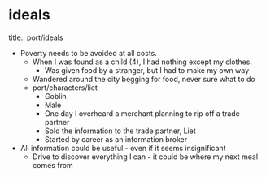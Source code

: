 # ideals

title:: port/ideals

- Poverty needs to be avoided at all costs.
	- When I was found as a child (4), I had nothing except my clothes.
		- Was given food by a stranger, but I had to make my own way
	- Wandered around the city begging for food, never sure what to do
	- port/characters/liet
		- Goblin
		- Male
		- One day I overheard a merchant planning to rip off a trade partner
		- Sold the information to the trade partner, Liet
		- Started by career as an information broker
- All information could be useful - even if it seems insignificant
	- Drive to discover everything I can - it could be where my next meal comes from
